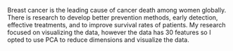 Breast cancer is the leading cause of cancer death among women globally. There is research to develop better prevention methods, early detection, effective treatments, and to improve survival rates of patients. My research focused on visualizing the data, however the data has 30 features so I opted to use PCA to reduce dimensions and visualize the data.
